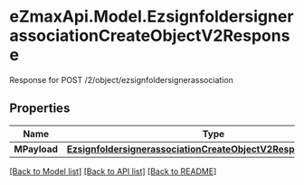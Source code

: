 # eZmaxApi.Model.EzsignfoldersignerassociationCreateObjectV2Response
Response for POST /2/object/ezsignfoldersignerassociation

## Properties

Name | Type | Description | Notes
------------ | ------------- | ------------- | -------------
**MPayload** | [**EzsignfoldersignerassociationCreateObjectV2ResponseMPayload**](EzsignfoldersignerassociationCreateObjectV2ResponseMPayload.md) |  | 

[[Back to Model list]](../README.md#documentation-for-models) [[Back to API list]](../README.md#documentation-for-api-endpoints) [[Back to README]](../README.md)

